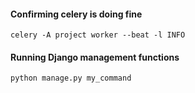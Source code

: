 #### Confirming celery is doing fine
```celery -A project worker --beat -l INFO```

#### Running Django management functions
```python manage.py my_command```